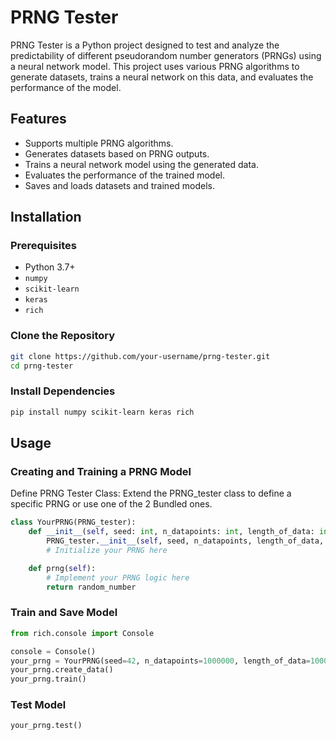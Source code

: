 # PRNG Tester

PRNG Tester is a Python project designed to test and analyze the predictability of different pseudorandom number generators (PRNGs) using a neural network model. This project uses various PRNG algorithms to generate datasets, trains a neural network on this data, and evaluates the performance of the model.

## Features

- Supports multiple PRNG algorithms.
- Generates datasets based on PRNG outputs.
- Trains a neural network model using the generated data.
- Evaluates the performance of the trained model.
- Saves and loads datasets and trained models.

## Installation

### Prerequisites

- Python 3.7+
- `numpy`
- `scikit-learn`
- `keras`
- `rich`

### Clone the Repository

```bash
git clone https://github.com/your-username/prng-tester.git
cd prng-tester
```

### Install Dependencies

```bash
pip install numpy scikit-learn keras rich
```

## Usage

### Creating and Training a PRNG Model

Define PRNG Tester Class: Extend the PRNG_tester class to define a specific PRNG or use one of the 2 Bundled ones.
```python
class YourPRNG(PRNG_tester):
    def __init__(self, seed: int, n_datapoints: int, length_of_data: int, console: Console):
        PRNG_tester.__init__(self, seed, n_datapoints, length_of_data, console, "YourPRNG")
        # Initialize your PRNG here

    def prng(self):
        # Implement your PRNG logic here
        return random_number
```

### Train and Save Model
```python
from rich.console import Console

console = Console()
your_prng = YourPRNG(seed=42, n_datapoints=1000000, length_of_data=1000, console=console)
your_prng.create_data()
your_prng.train()
```
### Test Model
```python
your_prng.test()
```
